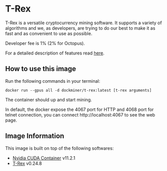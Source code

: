 # T-Rex

T-Rex is a versatile cryptocurrency mining software. It supports a variety of algorithms and we, as developers, are trying to do our best to make it as fast and as convenient to use as possible.

Developer fee is 1% (2% for Octopus).

For a detailed description of features read [here](https://github.com/trexminer/T-Rex).

## How to use this image

Run the following commands in your terminal:

`docker run --gpus all -d dockminer/t-rex:latest [t-rex arguments]`

The container should up and start mining.

In default, the docker expose the 4067 port for HTTP and 4068 port for telnet connection, you can connect http://localhost:4067 to see the web page.

## Image Information

This image is built on top of the following softwares:

- [Nvidia CUDA Container](https://gitlab.com/nvidia/container-images/cuda) v11.2.1
- [T-Rex](https://github.com/trexminer/T-Rex) v0.24.8
